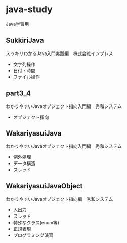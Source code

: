 # java-study
Java学習用

## SukkiriJava
スッキリわかるJava入門実践編　株式会社インプレス
- 文字列操作
- 日付・時間
- ファイル操作

## part3_4
わかりやすいJavaオブジェクト指向入門編　秀和システム
- オブジェクト指向

## WakariyasuiJava
わかりやすいJavaオブジェクト指向入門編　秀和システム
- 例外処理
- データ構造
- スレッド

## WakariyasuiJavaObject
わかりやすいJavaオブジェクト指向編　秀和システム
- 入出力
- スレッド
- 特殊なクラス(enum等)
- 正規表現
- プログラミング演習
